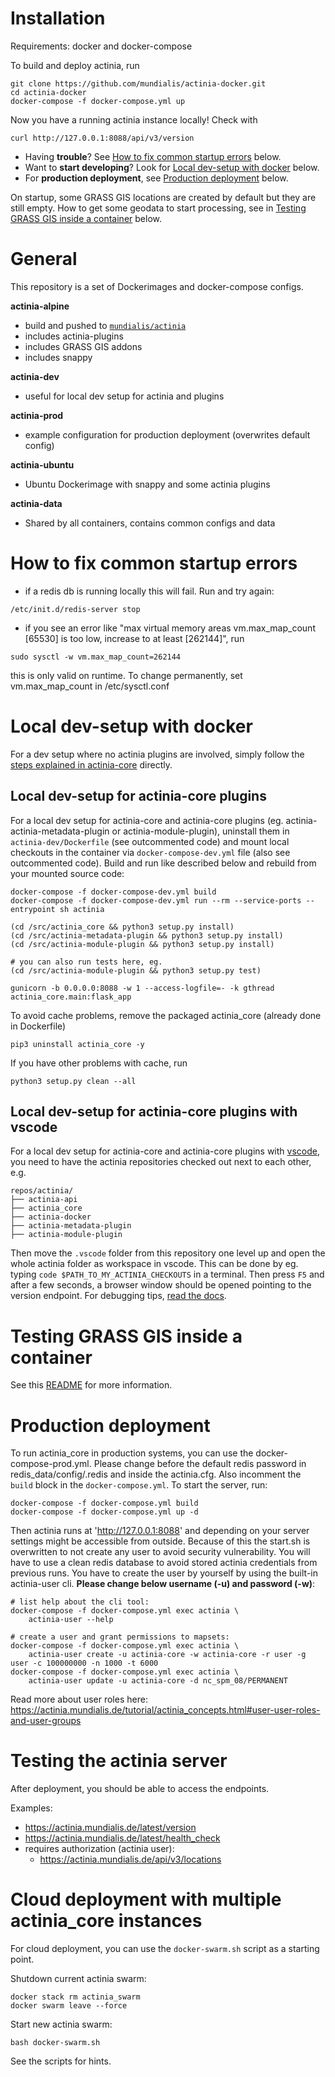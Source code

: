 # Installation

Requirements: docker and docker-compose

To build and deploy actinia, run

```
git clone https://github.com/mundialis/actinia-docker.git
cd actinia-docker
docker-compose -f docker-compose.yml up
```
Now you have a running actinia instance locally! Check with
```
curl http://127.0.0.1:8088/api/v3/version
```

* Having __trouble__? See [How to fix common startup errors](#startup-errors) below.
* Want to __start developing__? Look for [Local dev-setup with docker](#local-dev-setup) below.
* For __production deployment__, see [Production deployment](#production-deployment) below.

On startup, some GRASS GIS locations are created by default but they are still empty. How to get some geodata to start processing, see in [Testing GRASS GIS inside a container](#grass-gis)  below.

# General

This repository is a set of Dockerimages and docker-compose configs.

__actinia-alpine__
* build and pushed to [`mundialis/actinia`](https://hub.docker.com/repository/docker/mundialis/actinia)
* includes actinia-plugins
* includes GRASS GIS addons
* includes snappy

__actinia-dev__
* useful for local dev setup for actinia and plugins

__actinia-prod__
* example configuration for production deployment (overwrites default config)

__actinia-ubuntu__
* Ubuntu Dockerimage with snappy and some actinia plugins

__actinia-data__
* Shared by all containers, contains common configs and data


<a id="startup-errors"></a>
# How to fix common startup errors
* if a redis db is running locally this will fail. Run and try again:
```
/etc/init.d/redis-server stop
```
* if you see an error like "max virtual memory areas vm.max_map_count [65530] is too low, increase to at least [262144]", run
```
sudo sysctl -w vm.max_map_count=262144
```
  this is only valid on runtime. To change permanently, set vm.max_map_count in /etc/sysctl.conf


<a id="local-dev-setup"></a>
# Local dev-setup with docker

For a dev setup where no actinia plugins are involved, simply follow the [steps explained in actinia-core](https://github.com/mundialis/actinia_core/tree/main/docker#local-dev-setup-with-docker) directly.


## Local dev-setup for actinia-core plugins
For a local dev setup for actinia-core and actinia-core plugins
(eg. actinia-actinia-metadata-plugin or actinia-module-plugin), uninstall them
in `actinia-dev/Dockerfile` (see outcommented code) and mount local checkouts in the
container via `docker-compose-dev.yml` file (also see outcommented code).
Build and run like described below and rebuild from your mounted source code:
```
docker-compose -f docker-compose-dev.yml build
docker-compose -f docker-compose-dev.yml run --rm --service-ports --entrypoint sh actinia

(cd /src/actinia_core && python3 setup.py install)
(cd /src/actinia-metadata-plugin && python3 setup.py install)
(cd /src/actinia-module-plugin && python3 setup.py install)

# you can also run tests here, eg.
(cd /src/actinia-module-plugin && python3 setup.py test)

gunicorn -b 0.0.0.0:8088 -w 1 --access-logfile=- -k gthread actinia_core.main:flask_app
```

To avoid cache problems, remove the packaged actinia_core (already done in Dockerfile)
```
pip3 uninstall actinia_core -y
```
If you have other problems with cache, run
```
python3 setup.py clean --all
```

## Local dev-setup for actinia-core plugins with vscode


For a local dev setup for actinia-core and actinia-core plugins with
[vscode](https://code.visualstudio.com/), you need to have the actinia
repositories checked out next to each other, e.g.
```
repos/actinia/
├── actinia-api
├── actinia_core
├── actinia-docker
├── actinia-metadata-plugin
├── actinia-module-plugin
```
Then move the `.vscode` folder from this repository one level up and
open the whole actinia folder as workspace in vscode. This can be done by eg. typing `code $PATH_TO_MY_ACTINIA_CHECKOUTS` in a terminal. Then press `F5` and after a few seconds, a browser window should be opened pointing to the version endpoint. For debugging tips, [read the docs](https://code.visualstudio.com/Docs/editor/debugging#_debug-actions).

<a id="grass-gis"></a>
# Testing GRASS GIS inside a container

See this [README](https://github.com/mundialis/actinia_core/tree/main/docker#testing-grass-gis-inside-a-container) for more information.

<a id="production-deployment"></a>
# Production deployment

To run actinia_core in production systems, you can use the docker-compose-prod.yml. Please change before the default redis password in redis_data/config/.redis and inside the actinia.cfg. Also incomment the `build` block in the `docker-compose.yml`.
To start the server, run:

```
docker-compose -f docker-compose.yml build
docker-compose -f docker-compose.yml up -d
```
Then actinia runs at 'http://127.0.0.1:8088' and depending on your server settings might be accessible from outside. Because of this the start.sh is overwritten to not create any user to avoid security vulnerability. You will have to use a clean redis database to avoid stored actinia credentials from previous runs. You have to create the user by yourself by using the built-in actinia-user cli. __Please change below username (-u) and password (-w)__:
```
# list help about the cli tool:
docker-compose -f docker-compose.yml exec actinia \
    actinia-user --help

# create a user and grant permissions to mapsets:
docker-compose -f docker-compose.yml exec actinia \
    actinia-user create -u actinia-core -w actinia-core -r user -g user -c 100000000 -n 1000 -t 6000
docker-compose -f docker-compose.yml exec actinia \
    actinia-user update -u actinia-core -d nc_spm_08/PERMANENT
```
Read more about user roles here: https://actinia.mundialis.de/tutorial/actinia_concepts.html#user-user-roles-and-user-groups

# Testing the actinia server

After deployment, you should be able to access the endpoints.

Examples:

* https://actinia.mundialis.de/latest/version
* https://actinia.mundialis.de/latest/health_check
* requires authorization (actinia user):
    * https://actinia.mundialis.de/api/v3/locations

# Cloud deployment with multiple actinia_core instances

For cloud deployment, you can use the `docker-swarm.sh` script as a starting point.

Shutdown current actinia swarm:
```
docker stack rm actinia_swarm
docker swarm leave --force
```
Start new actinia swarm:
```
bash docker-swarm.sh
```
See the scripts for hints.
